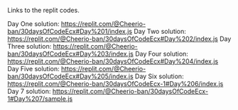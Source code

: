 Links to the replit codes.

Day One solution: https://replit.com/@Cheerio-ban/30daysOfCodeEcx#Day%201/index.js
Day Two solution: https://replit.com/@Cheerio-ban/30daysOfCodeEcx#Day%202/index.js
Day Three solution: https://replit.com/@Cheerio-ban/30daysOfCodeEcx#Day%203/index.js
Day Four solution:  https://replit.com/@Cheerio-ban/30daysOfCodeEcx#Day%204/index.js
Day Five solution:  https://replit.com/@Cheerio-ban/30daysOfCodeEcx#Day%205/index.js
Day Six solution: https://replit.com/@Cheerio-ban/30daysOfCodeEcx-1#Day%206/index.js
Day 7 solution: https://replit.com/@Cheerio-ban/30daysOfCodeEcx-1#Day%207/sample.js